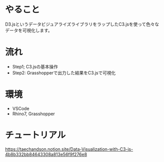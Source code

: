 # やること
D3.jsというデータビジュアライズライブラリをラップしたC3.jsを使って色々なデータを可視化します。

# 流れ
- Step1; C3.jsの基本操作
- Step2: Grasshopperで出力した結果をC3.jsで可視化
# 環境
- VSCode
- Rhino7, Grasshopper

# チュートリアル
https://taechandson.notion.site/Data-Visualization-with-C3-js-4b8b332bb84643308a813e56f9f276e8